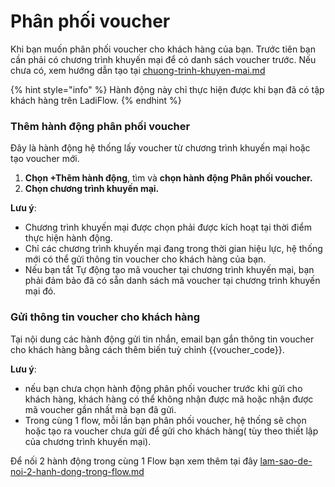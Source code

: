 # Phân phối voucher

Khi bạn muốn phân phối voucher cho khách hàng của bạn. Trước tiên bạn cần phải có chương trình khuyến mại để có danh sách voucher trước. Nếu chưa có, xem hướng dẫn tạo tại [chuong-trinh-khuyen-mai.md](../../../cai-dat/cai-dat-chung/chuong-trinh-khuyen-mai.md "mention")

{% hint style="info" %}
Hành động này chỉ thực hiện được khi bạn đã có tập khách hàng trên LadiFlow.
{% endhint %}

### Thêm hành động phân phối voucher

Đây là hành động hệ thống lấy voucher từ chương trình khuyến mại hoặc tạo voucher mới.

1. **Chọn +Thêm hành động**, tìm và **chọn hành động Phân phối voucher.**
2. **Chọn chương trình khuyến mại.**&#x20;

**Lưu ý**:&#x20;

* Chương trình khuyến mại được chọn phải được kích hoạt tại thời điểm thực hiện hành động.
* Chỉ các chương trình khuyến mại đang trong thời gian hiệu lực, hệ thống mới có thể gửi thông tin voucher cho khách hàng của bạn.
* Nếu bạn tắt Tự động tạo mã voucher tại chương trình khuyến mại, bạn phải đảm bảo đã có sẵn danh sách mã voucher tại chương trình khuyến mại đó.

### Gửi thông tin voucher cho khách hàng

Tại nội dung các hành động gửi tin nhắn, email bạn gắn thông tin voucher cho khách hàng bằng cách thêm biến tuỳ chỉnh \{{voucher\_code\}}.&#x20;

**Lưu ý**:&#x20;

* nếu bạn chưa chọn hành động phân phối voucher trước khi gửi cho khách hàng, khách hàng có thể không nhận được mã hoặc nhận được mã voucher gần nhất mà bạn đã gửi.
* Trong cùng 1 flow, mỗi lần bạn phân phối voucher, hệ thống sẽ chọn hoặc tạo ra voucher chưa gửi để gửi cho khách hàng( tùy theo thiết lập của chương trình khuyến mại).&#x20;

Để nối 2 hành động trong cùng 1 Flow bạn xem thêm tại đây [lam-sao-de-noi-2-hanh-dong-trong-flow.md](../lam-sao-de-noi-2-hanh-dong-trong-flow.md "mention")
